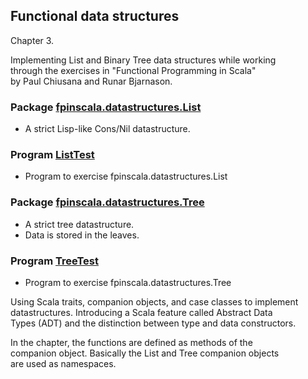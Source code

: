 ## Functional data structures

Chapter 3.

Implementing List and Binary Tree data structures while working<br>
through the exercises in "Functional Programming in Scala"<br>
by Paul Chiusana and Runar Bjarnason.

### Package [fpinscala.datastructures.List](https://github.com/grscheller/scheller-linux-archive/blob/master/fpinscala/src/main/scala/fpinscala/datastructures/List.scala#L3-L6)
* A strict Lisp-like Cons/Nil datastructure.

### Program [ListTest](exerciseCode/ListTest.scala)
* Program to exercise fpinscala.datastructures.List

### Package [fpinscala.datastructures.Tree](https://github.com/grscheller/scheller-linux-archive/blob/master/fpinscala/src/main/scala/fpinscala/datastructures/Tree.scala#L3-L6)
* A strict tree datastructure.
* Data is stored in the leaves.

### Program [TreeTest](exerciseCode/TreeTest.scala)
* Program to exercise fpinscala.datastructures.Tree

Using Scala traits, companion objects, and case classes to implement<br>
datastructures.  Introducing a Scala feature called Abstract Data<br>
Types (ADT) and the distinction between type and data constructors.

In the chapter, the functions are defined as methods of the<br>
companion object.  Basically the List and Tree companion objects<br>
are used as namespaces.
